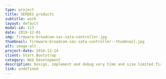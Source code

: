 ```yaml
---
type: project
title: SERDES products
subtitle: work
layout: default
modal-id: 113
date: 2019-12-01
img: firmware-broadcom-sas-sata-controller.jpg
thumbnail: firmware-broadcom-sas-sata-controller--thumbnail.jpg
alt: image-alt
project-date: 2016-12-14
client: Start Bootstrap
category: Web Development
description: Design, implement and debug very time and size limited firmware for several SerDes products used in high data rate serial computer interfaces.
link: undefined
---
```

